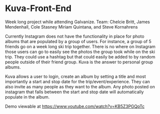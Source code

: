 # Kuva-Front-End

Week long project while attending Galvanize. Team: Chelcie Britt, James Mendenhall, Cole Stasney Miriam Quintana, and Steve Kornahrens

Currently Instagram does not have the functionality in place for photo albums that are populated by a group of users. For instance, a group of 5 friends go on a week long ski trip together. There is no where on Instagram those users can go to easily see the photos the group took while on the ski trip. They could use a hashtag but that could easily be added to by random people outside of their friend group. Kuva is the answer to personal group albums.

Kuva allows a user to login, create an album by setting a title and most importantly a start and stop date for the trip/event/experience. They can also invite as many people as they want to the album. Any photo posted on instagram that falls between the start and stop date will automatically populate in the album.

Demo viewable at  https://www.youtube.com/watch?v=KB5Z3PGQpTc
